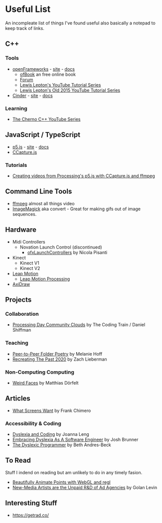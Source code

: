 # Useful List

An incompleate list of things I've found useful also basically a notepad to keep track of links.

## C++

### Tools

- [openFrameworks](https://github.com/openframeworks/openFrameworks) - [site](https://openframeworks.cc/) - [docs](https://openframeworks.cc/documentation/)
  - [ofBook](https://openframeworks.cc/ofBook/chapters/foreword.html) an free online book
  - [Forum](https://forum.openframeworks.cc/)
  - [Lewis Lepton's YouTube Tutorial Series](https://www.youtube.com/playlist?list=PL4neAtv21WOlqpDzGqbGM_WN2hc5ZaVv7)
  - [Lewis Lepton's Old 2015 YouTube Tutorial Series](https://www.youtube.com/playlist?list=PL4neAtv21WOmrV8z9rSzL20QpdLU1zJLr)
- [Cinder](https://github.com/cinder/Cinder) - [site](https://www.libcinder.org/) - [docs](https://libcinder.org/docs/)

### Learning

- [The Cherno C++ YouTube Series](https://www.youtube.com/playlist?list=PLlrATfBNZ98dudnM48yfGUldqGD0S4FFb)

## JavaScript / TypeScript

- [p5.js](https://github.com/processing/p5.js) - [site](https://p5js.org/) - [docs](https://p5js.org/reference/)
- [CCapture.js](https://github.com/spite/ccapture.js/)

### Tutorials

- [Creating videos from Processing's p5.js with CCapture.js and ffmpeg](https://peterbeshai.com/blog/2018-10-28-p5js-ccapture/)

## Command Line Tools

- [ffmpeg](https://ffmpeg.org/) almost all things video
- [ImageMagick](https://imagemagick.org/) aka convert - Great for making gifs out of image sequences.

## Hardware

- Midi Controllers
  - Novation Launch Control (discontinued)
    - [ofxLaunchControllers](https://github.com/npisanti/ofxLaunchControllers) by Nicola Pisanti
- Kinect
  - Kinect V1
  - Kinect V2
- [Leap Motion](https://www.ultraleap.com/product/leap-motion-controller/)
  - [Leap Motion Processing](https://github.com/nok/leap-motion-processing)
- [AxiDraw](https://www.axidraw.com/)

## Projects

### Collaboration

- [Processing Day Community Clouds](https://github.com/CodingTrain/CommunityClouds) by The Coding Train / Daniel Shiffman

### Teaching

- [Peer-to-Peer Folder Poetry](https://github.com/melaniehoff/Peer-to-Peer-Folder-Poetry) by Melanie Hoff
- [Recreating The Past 2020](https://github.com/ofZach/RTP_SFPC_SUMMER20) by Zach Lieberman

### Non-Computing Computing

- [Weird Faces](https://www.mokafolio.de/works/Weird-Faces) by Matthias Dörfelt

## Articles

- [What Screens Want](https://frankchimero.com/blog/2013/what-screens-want/) by Frank Chimero

### Accessibility & Coding

- [Dyslexia and Coding](https://datacarpentry.org/blog/2017/09/coding-and-dyslexia) by Joanna Leng
- [Embracing Dyslexia As A Software Engineer](https://medium.com/helpful-human/embracing-dyslexia-as-a-software-engineer-86419a94bd94) by Josh Brunner
- [The Dyslexic Programmer](https://blog.bethcodes.com/the-dyslexic-programmer) by Beth Andres-Beck

## To Read

Stuff I indend on reading but am unlikely to do in any timely fasion.

- [Beautifully Animate Points with WebGL and regl](https://peterbeshai.com/blog/2017-05-26-beautifully-animate-points-with-webgl-and-regl/)
- [New-Media Artists are the Unpaid R&D of Ad Agencies](http://www.flong.com/blog/2012/new-media-artists-are-the-unpaid-research-division-of-ad-agencies/) by Golan Levin

## Interesting Stuff
- https://getrad.co/
